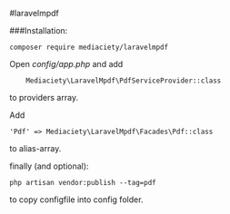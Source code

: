 #laravelmpdf

###Installation:

```
composer require mediaciety/laravelmpdf
```

Open *config/app.php* and add 
```
    Mediaciety\LaravelMpdf\PdfServiceProvider::class 
```
to providers array.

Add 
```
'Pdf' => Mediaciety\LaravelMpdf\Facades\Pdf::class 
```
to alias-array.

finally (and optional): 
```
php artisan vendor:publish --tag=pdf
```
to copy configfile into config folder.
